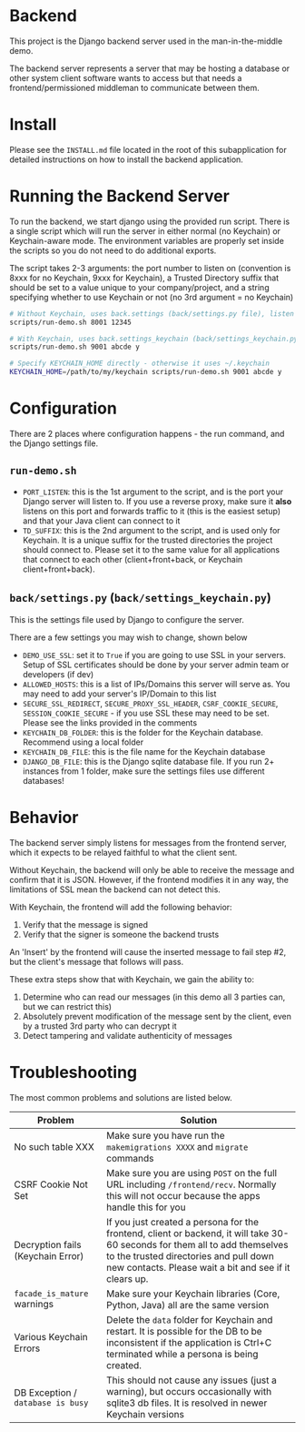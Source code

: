 # Backend
This project is the Django backend server used in the man-in-the-middle demo.

The backend server represents a server that may be hosting a database or other system client software wants to access but that needs a frontend/permissioned middleman to communicate between them.

# Install

Please see the `INSTALL.md` file located in the root of this subapplication for detailed instructions on how to install the backend application.

# Running the Backend Server

To run the backend, we start django using the provided run script.
There is a single script which will run the server in either normal (no Keychain) or Keychain-aware mode.
The environment variables are properly set inside the scripts so you do not need to do additional exports.

The script takes 2-3 arguments: the port number to listen on (convention is 8xxx for no Keychain, 9xxx for Keychain), a Trusted Directory suffix that should be set to a value unique to your company/project, and a string specifying whether to use Keychain or not (no 3rd argument = no Keychain)

```bash
# Without Keychain, uses back.settings (back/settings.py file), listen on port 8001 with suffix 12345
scripts/run-demo.sh 8001 12345

# With Keychain, uses back.settings_keychain (back/settings_keychain.py file), listen on port 9001 with suffix abcde
scripts/run-demo.sh 9001 abcde y

# Specify KEYCHAIN_HOME directly - otherwise it uses ~/.keychain
KEYCHAIN_HOME=/path/to/my/keychain scripts/run-demo.sh 9001 abcde y
```

# Configuration

There are 2 places where configuration happens - the run command, and the Django settings file.

## `run-demo.sh`

* `PORT_LISTEN`: this is the 1st argument to the script, and is the port your Django server will listen to.  If you use a reverse proxy, make sure it **also** listens on this port and forwards traffic to it (this is the easiest setup) and that your Java client can connect to it
* `TD_SUFFIX`: this is the 2nd argument to the script, and is used only for Keychain.  It is a unique suffix for the trusted directories the project should connect to.  Please set it to the same value for all applications that connect to each other (client+front+back, or Keychain client+front+back).


## `back/settings.py` (`back/settings_keychain.py`)

This is the settings file used by Django to configure the server.

There are a few settings you may wish to change, shown below
* `DEMO_USE_SSL`: set it to `True` if you are going to use SSL in your servers.  Setup of SSL certificates should be done by your server admin team or developers (if dev)
* `ALLOWED_HOSTS`: this is a list of IPs/Domains this server will serve as.  You may need to add your server's IP/Domain to this list
* `SECURE_SSL_REDIRECT`, `SECURE_PROXY_SSL_HEADER`, `CSRF_COOKIE_SECURE`, `SESSION_COOKIE_SECURE` - if you use SSL these may need to be set.  Please see the links provided in the comments
* `KEYCHAIN_DB_FOLDER`: this is the folder for the Keychain database.  Recommend using a local folder
* `KEYCHAIN_DB_FILE`: this is the file name for the Keychain database
* `DJANGO_DB_FILE`: this is the Django sqlite database file.  If you run 2+ instances from 1 folder, make sure the settings files use different databases!


# Behavior

The backend server simply listens for messages from the frontend server, which it expects to be relayed faithful to what the client sent.

Without Keychain, the backend will only be able to receive the message and confirm that it is JSON.  However, if the frontend modifies it in any way, the limitations of SSL mean the backend can not detect this.

With Keychain, the frontend will add the following behavior:
1. Verify that the message is signed
1. Verify that the signer is someone the backend trusts

An 'Insert' by the frontend will cause the inserted message to fail step #2, but the client's message that follows will pass.

These extra steps show that with Keychain, we gain the ability to:
1. Determine who can read our messages (in this demo all 3 parties can, but we can restrict this)
1. Absolutely prevent modification of the message sent by the client, even by a trusted 3rd party who can decrypt it
1. Detect tampering and validate authenticity of messages

# Troubleshooting

The most common problems and solutions are listed below.

| Problem | Solution |
| - | - |
| No such table XXX | Make sure you have run the `makemigrations XXXX` and `migrate` commands |
| CSRF Cookie Not Set | Make sure you are using `POST` on the full URL including `/frontend/recv`.  Normally this will not occur because the apps handle this for you |
| Decryption fails (Keychain Error) | If you just created a persona for the frontend, client or backend, it will take 30-60 seconds for them all to add themselves to the trusted directories and pull down new contacts.  Please wait a bit and see if it clears up.
| `facade_is_mature` warnings | Make sure your Keychain libraries (Core, Python, Java) all are the same version |
| Various Keychain Errors | Delete the `data` folder for Keychain and restart.  It is possible for the DB to be inconsistent if the application is Ctrl+C terminated while a persona is being created. |
| DB Exception / `database is busy` | This should not cause any issues (just a warning), but occurs occasionally with sqlite3 db files.  It is resolved in newer Keychain versions |